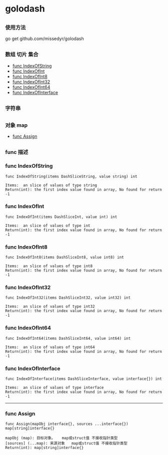 # golodash

##
###  使用方法
go get github.com/missedyr/golodash

##
### 数组 切片 集合
* [func  IndexOfString](#funcIndexOfString)
* [func  IndexOfInt](#funcIndexOfInt)
* [func  IndexOfInt8](#funcIndexOfInt8)
* [func  IndexOfInt32](#funcIndexOfInt32)
* [func  IndexOfInt64](#funcIndexOfInt64)
* [func  IndexOfInterface](#funcIndexOfInterface)

##

### 字符串

##

### 对象 map
* [func  Assign](#funcAssign)

##

### func 描述
###  <a name='funcIndexOfString'></a> func IndexOfString
```
func IndexOfString(items DashSliceString, value string) int

Items:  an slice of values of type string
Return(int): the first index value found in array, No found for return -1
```

###  <a name='funcIndexOfInt'></a> func IndexOfInt
```
func IndexOfInt(items DashSliceInt, value int) int

Items:  an slice of values of type int
Return(int): the first index value found in array, No found for return -1
```

###  <a name='funcIndexOfInt8'></a> func IndexOfInt8
```
func IndexOfInt8(items DashSliceInt8, value int8) int

Items:  an slice of values of type int8
Return(int): the first index value found in array, No found for return -1
```

###  <a name='funcIndexOfInt32'></a> func  IndexOfInt32
```
func IndexOfInt32(items DashSliceInt32, value int32) int

Items:  an slice of values of type int32
Return(int): the first index value found in array, No found for return -1
```

###  <a name='funcIndexOfInt64'></a> func  IndexOfInt64
```
func IndexOfInt64(items DashSliceInt64, value int64) int

Items:  an slice of values of type int64
Return(int): the first index value found in array, No found for return -1
```

###  <a name='funcIndexOfInterface'></a> func IndexOfInterface  
```
func IndexOfInterface(items DashSliceInterface, value interface{}) int

Items:  an slice of values of type interface
Return(int): the first index value found in array, No found for return -1
```

****

###  <a name='funcAssign'></a> func Assign
```
func Assign(mapObj interface{}, sources ...interface{}) map[string]interface{} 

mapObj (map): 目标对象。   map或struct值 不接收指针类型
[sources] (...map): 来源对象   map或struct值 不接收指针类型
Return(int): map[string]interface{}
```